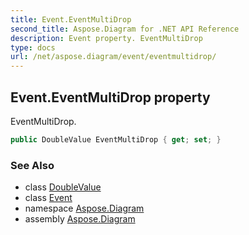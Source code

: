 ```yaml
---
title: Event.EventMultiDrop
second_title: Aspose.Diagram for .NET API Reference
description: Event property. EventMultiDrop
type: docs
url: /net/aspose.diagram/event/eventmultidrop/
---
```

## Event.EventMultiDrop property

EventMultiDrop.

```csharp
public DoubleValue EventMultiDrop { get; set; }
```

### See Also

* class [DoubleValue](../../doublevalue/)
* class [Event](../)
* namespace [Aspose.Diagram](../../event/)
* assembly [Aspose.Diagram](../../../)


